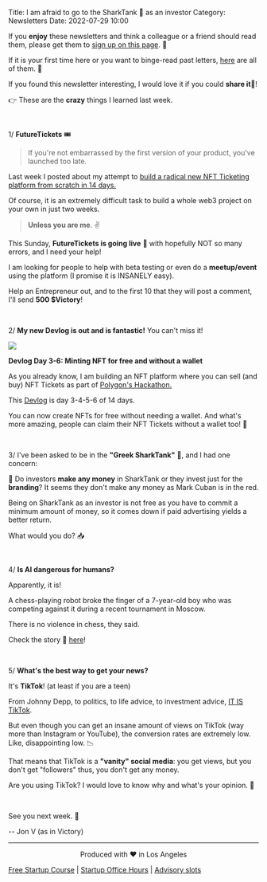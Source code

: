 Title: I am afraid to go to the SharkTank 🦈 as an investor
Category: Newsletters
Date: 2022-07-29 10:00

If you **enjoy** these newsletters and think a colleague or a friend should read them, please get them to [sign up on this page](https://jon.io/). 📝

If it is your first time here or you want to binge-read past letters, [here](https://jon.io/category/newsletters) are all of them. 📰

If you found this newsletter interesting, I would love it if you could **share it**🔗!

👉 These are the **crazy** things I learned last week.

<br>

1/ **FutureTickets** 🎟️

> If you're not embarrassed by the first version of your product, you've launched too late.

Last week I posted about my attempt to [build a radical new NFT Ticketing platform from scratch in 14 days.](https://jon.io/creating-the-most-epic-nft-ticketing-platform-in-14-days)

Of course, it is an extremely difficult task to build a whole web3 project on your own in just two weeks.

> **Unless you are me**. ✌️

This Sunday, **FutureTickets is going live** 🚀 with hopefully NOT so many errors, and I need your help!

I am looking for people to help with beta testing or even do a **meetup/event** using the platform (I promise it is INSANELY easy).

Help an Entrepreneur out, and to the first 10 that they will post a comment, I'll send **500 $Victory**!

<br>

2/ **My new Devlog is out and is fantastic!** You can't miss it!

![](https://sendfoxprod.b-cdn.net/media/TY0T3X7QUu85KiBRbVggtxn5HiGAjDIY0W7IeCKj16325)

**Devlog Day 3-6: Minting NFT for free and without a wallet**

As you already know, I am building an NFT platform where you can sell (and buy) NFT Tickets as part of [Polygon's Hackathon. ](https://buidlit.polygon.technology/)

This [Devlog](https://www.youtube.com/watch?v=zinGATuVcZY) is day 3-4-5-6 of 14 days. 

You can now create NFTs for free without needing a wallet. And what's more amazing, people can claim their NFT Tickets without a wallet too! 🤯

<br>

3/ I've been asked to be in the **"Greek SharkTank"** 🦈, and I had one concern:

🤔 Do investors **make any money** in SharkTank or they invest just for the **branding**?
It seems they don't make any money as Mark Cuban is in the red.

Being on SharkTank as an investor is not free as you have to commit a minimum amount of money, so it comes down if paid advertising yields a better return.

What would you do? 📥

<br>

4/ **Is AI dangerous for humans?**

Apparently, it is!

A chess-playing robot broke the finger of a 7-year-old boy who was competing against it during a recent tournament in Moscow.

There is no violence in chess, they said. 

Check the story 🤯 [here](https://www.washingtonpost.com/sports/2022/07/24/chess-playing-robot-breaks-finger-7-year-old-boy-during-match/)!

<br>

5/ **What's the best way to get your news?**

It's **TikTok**! (at least if you are a teen)

From Johnny Depp, to politics, to life advice, to investment advice, [IT IS TikTok](https://www.bbc.com/news/entertainment-arts-62238307).

But even though you can get an insane amount of views on TikTok (way more than Instagram or YouTube), the conversion rates are extremely low. Like, disappointing low. 📉

That means that TikTok is a **"vanity" social media**: you get views, but you don't get "followers" thus, you don't get any money.

Are you using TikTok? I would love to know why and what's your opinion. 🤔

<br>

See you next week. 🚀

-- Jon V (as in Victory)

---

<div align="center">
  Produced with ❤️ in Los Angeles
</div>

[Free Startup Course](https://jon.io/pages/built-to-fail) | [Startup Office Hours](https://jon.io/startup-office-hours) | [Advisory slots](https://jon.io/advisory)

